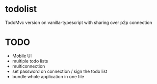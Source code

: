 # todolist
TodoMvc version on vanilla-typescript with sharing over p2p connection

# TODO

* Mobile UI
* multiple todo lists
* multiconnection
* set password on connection / sign the todo list
* bundle whole application in one file
